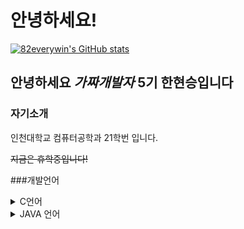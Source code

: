 # 안녕하세요! 

[![82everywin's GitHub stats](https://github-readme-stats.vercel.app/api?username=82everywin&show_icons=true&title_color=0047A0&text_color=000000&icon_color=CC303B&bg_color=FFFFFF&)](https://github.com/82everywin/82everywin "GitHub stats card Korean flag eddition")

## 안녕하세요 ***가짜개발자*** 5기 한현승입니다 

### 자기소개
인천대학교 컴퓨터공학과 21학번 입니다.

~~지금은 휴학중입니다!~~

###개발언어

<details>
<summary>C언어</summary>
<div markdown="1">

2021.03~ ing
</div>
</details>

<details>
<summary>JAVA 언어 </summary>
<div markdown="1">

2022.03 ~

하는중인데 어렵's
</div>
</details>
